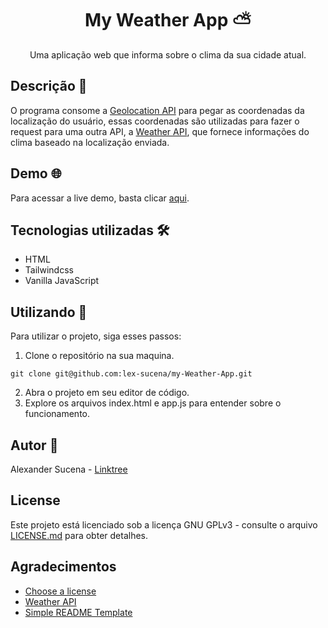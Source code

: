 <div align="center">
<h1>My Weather App ⛅</h1>
Uma aplicação web que informa sobre o clima da sua cidade atual.
</div>

## Descrição 📜

O programa consome a [Geolocation API](https://developer.mozilla.org/en-US/docs/Web/API/Geolocation_API) para pegar as coordenadas da localização do usuário, essas coordenadas são utilizadas para fazer o request para uma outra API, a [Weather API](https://www.weatherapi.com/), que fornece informações do clima baseado na localização enviada.

## Demo 🌐

Para acessar a live demo, basta clicar [aqui](https://lex-sucena.github.io/my-Weather-App/).

## Tecnologias utilizadas 🛠️

- HTML
- Tailwindcss
- Vanilla JavaScript

## Utilizando 🚀

Para utilizar o projeto, siga esses passos:

1. Clone o repositório na sua maquina.

```
git clone git@github.com:lex-sucena/my-Weather-App.git
```

2. Abra o projeto em seu editor de código.
3. Explore os arquivos index.html e app.js para entender sobre o funcionamento.

## Autor 📝

Alexander Sucena - [Linktree](https://linktr.ee/lex.sucena)

## License

Este projeto está licenciado sob a licença GNU GPLv3 - consulte o arquivo [LICENSE.md](https://github.com/lex-sucena/my-Weather-App/blob/main/LICENSE) para obter detalhes.

## Agradecimentos

- [Choose a license](https://choosealicense.com/)
- [Weather API](https://choosealicense.com/)
- [Simple README Template](https://gist.github.com/DomPizzie/7a5ff55ffa9081f2de27c315f5018afc)
